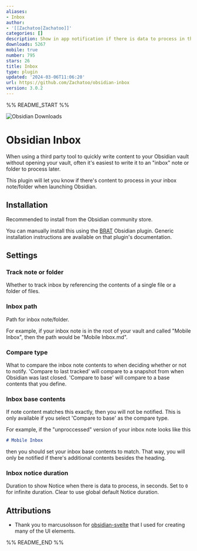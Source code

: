 ```yaml
---
aliases:
- Inbox
author:
- '[[Zachatoo|Zachatoo]]'
categories: []
description: Show in app notification if there is data to process in the "inbox" note.
downloads: 5267
mobile: true
number: 795
stars: 26
title: Inbox
type: plugin
updated: '2024-03-06T11:06:20'
url: https://github.com/Zachatoo/obsidian-inbox
version: 3.0.2
---
```


%% README_START %%

![Obsidian Downloads](https://img.shields.io/badge/dynamic/json?logo=obsidian&color=%23483699&label=downloads&query=%24%5B%22inbox%22%5D.downloads&url=https%3A%2F%2Fraw.githubusercontent.com%2Fobsidianmd%2Fobsidian-releases%2Fmaster%2Fcommunity-plugin-stats.json)

# Obsidian Inbox

When using a third party tool to quickly write content to your Obsidian vault without opening your vault, often it's easiest to write it to an "inbox" note or folder to process later.

This plugin will let you know if there's content to process in your inbox note/folder when launching Obsidian.

## Installation

Recommended to install from the Obsidian community store.

You can manually install this using the [BRAT](https://github.com/TfTHacker/obsidian42-brat) Obsidian plugin. Generic installation instructions are available on that plugin's documentation.

## Settings

### Track note or folder

Whether to track inbox by referencing the contents of a single file or a folder of files.

### Inbox path

Path for inbox note/folder.

For example, if your inbox note is in the root of your vault and called "Mobile Inbox", then the path would be "Mobile Inbox.md".

### Compare type

What to compare the inbox note contents to when deciding whether or not to notify. 'Compare to last tracked' will compare to a snapshot from when Obsidian was last closed. 'Compare to base' will compare to a base contents that you define.

### Inbox base contents

If note content matches this exactly, then you will not be notified. This is only available if you select 'Compare to base' as the compare type.

For example, if the "unproccessed" version of your inbox note looks like this

```md
# Mobile Inbox
```

then you should set your inbox base contents to match. That way, you will only be notified if there's additional contents besides the heading.

### Inbox notice duration

Duration to show Notice when there is data to process, in seconds. Set to `0` for infinite duration. Clear to use global default Notice duration.

## Attributions

-   Thank you to marcusolsson for [obsidian-svelte](https://github.com/marcusolsson/obsidian-svelte) that I used for creating many of the UI elements.


%% README_END %%